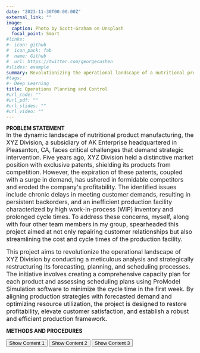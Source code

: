 ```yaml
---
date: "2023-11-30T00:00:00Z"
external_link: ""
image:
  caption: Photo by Scott-Graham on Unsplash
  focal_point: Smart
#links:
#- icon: github
#  icon_pack: fab
#  name: Github
#  url: https://twitter.com/georgecushen
#slides: example
summary: Revolutionizing the operational landscape of a nutritional product manufacturing organization 
#tags:
#- Deep Learning
title: Operations Planning and Control
#url_code: ""
#url_pdf: ""
#url_slides: ""
#url_video: ""
---
```


**PROBLEM STATEMENT**  
<span style="font-size: medium;">In the dynamic landscape of nutritional product manufacturing, the XYZ Division, a subsidiary of AK Enterprise headquartered in Pleasanton, CA, faces critical challenges that demand strategic intervention. Five years ago, XYZ Division held a distinctive market position with exclusive patents, shielding its products from competition. However, the expiration of these patents, coupled with a surge in demand, has ushered in formidable competitors and eroded the company's profitability. The identified issues include chronic delays in meeting customer demands, resulting in persistent backorders, and an inefficient production facility characterized by high work-in-process (WIP) inventory and prolonged cycle times. To address these concerns, myself, along with four other team members in my group, spearheaded this project aimed at not only repairing customer relationships but also streamlining the cost and cycle times of the production facility.</span>  
  
<span style="font-size: medium;">This project aims to revolutionize the operational landscape of XYZ Division by conducting a meticulous analysis and strategically restructuring its forecasting, planning, and scheduling processes. The initiative involves creating a comprehensive capacity plan for each product and assessing scheduling plans using ProModel Simulation software to minimize the cycle time in the first week. By aligning production strategies with forecasted demand and optimizing resource utilization, the project is designed to restore profitability, elevate customer satisfaction, and establish a robust and efficient production framework.</span>  
  
**METHODS AND PROCEDURES**  

<html lang="en">
<head>
<meta charset="UTF-8">
<meta name="viewport" content="width=device-width, initial-scale=1.0">
<title>Hidden Content Demo</title>
<style>
  .hidden {
    display: none;
  }
</style>
</head>
<body>

<script>
  function toggleContent(id) {
    var content = document.getElementById(id);
    if (content.style.display === "none") {
      content.style.display = "block";
    } else {
      content.style.display = "none";
    }
  }
</script>

<button onclick="toggleContent('FORECASTING')">Show Content 1</button>
<button onclick="toggleContent('AGGREGATE PLANNING')">Show Content 2</button>
<button onclick="toggleContent('MATERIALS REQUIREMENT PLANNING(MRP)')">Show Content 3</button> 

<div id="FORECASTING" class="hidden">
  This is content 1.
</div>
<div id="AGGREGATE PLANNING" class="hidden">
  This is content 2.
</div>
<div id="MATERIALS REQUIREMENT PLANNING(MRP)" class="hidden">
  This is content 3.
</div>
</body>
</html>
